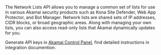 The Network Lists API allows you to manage a common set of lists for use in various Akamai security products such as 
Kona Site Defender, Web App Protector, and Bot Manager.
Network lists are shared sets of IP addresses, CIDR blocks, or broad geographic areas. Along with managing your 
own lists, you can also access read-only lists that Akamai dynamically updates for you.
 
Generate API keys in [Akamai Control Panel](https://control.akamai.com/), find detailed instructions in integration documention.
